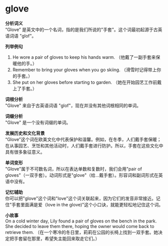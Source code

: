 # glove

**分析词义**  
“Glove” 是英文中的一个名词，指的是我们所说的"手套"。这个词最初起源于古英语词语 "glof"。

  

**列举例句**

  

1.  He wore a pair of gloves to keep his hands warm. （他戴了一副手套来保暖他的手。）
2.  Remember to bring your gloves when you go skiing. （滑雪时记得带上你的手套。）
3.  She put on her gloves before starting to garden. （她在开始园艺工作前戴上了手套。）

  

**词根分析**  
"Glove" 来自于古英语词语 "glof"，现在并没有其他词根相同的单词。

  

**词缀分析**  
"Glove" 是一个没有词缀的单词。

  

**发展历史和文化背景**  
“Glove”这个词在欧美文化中代表保护和温馨。例如，在冬季，人们戴手套保暖；在从事园艺、烹饪和其他活动时，人们戴手套进行防护。所以，手套在这些文化中具有很多象征意义。

  

**单词变形**  
"Glove"属于不可数名词，所以在表达单数和复数时，我们会用"pair of gloves"（一双手套）。动词形式是"glove"（给...戴手套）。形容词和副词形式在英语中没有。

  

**记忆辅助**  
你可以把"glove"这个词和"love"这个词关联起来，因为它们的发音非常接近。记住"手套里面满是爱（love in the glove)"这个小口诀，就能更轻松地记住这个词。

  

**小故事**  
On a cold winter day, Lily found a pair of gloves on the bench in the park. She decided to leave them there, hoping the owner would come back to retrieve them. （在一个寒冷的冬日里，莉莉在公园的长椅上找到一双手套。她决定把手套留在那里，希望失主能回来取走它们。）
